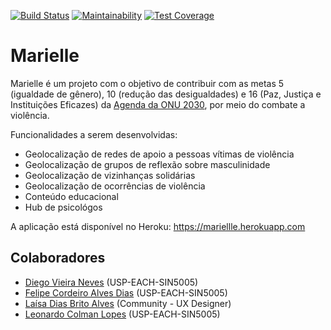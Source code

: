 [![Build Status](https://travis-ci.org/fcas/marielle.svg?branch=master)](https://travis-ci.org/fcas/marielle)
[![Maintainability](https://api.codeclimate.com/v1/badges/34eb75f7b9dcb213765d/maintainability)](https://codeclimate.com/github/fcas/marielle/maintainability)
[![Test Coverage](https://api.codeclimate.com/v1/badges/34eb75f7b9dcb213765d/test_coverage)](https://codeclimate.com/github/fcas/marielle/test_coverage)

# Marielle

Marielle é um projeto com o objetivo de contribuir com as metas 5 (igualdade de gênero), 10 (redução das desigualdades) e 16 (Paz, Justiça e Instituições Eficazes) da [Agenda da ONU 2030](https://nacoesunidas.org/pos2015/agenda2030/), por meio do combate a violência.

Funcionalidades a serem desenvolvidas:
- Geolocalização de redes de apoio a pessoas vítimas de violência
- Geolocalização de grupos de reflexão sobre masculinidade
- Geolocalização de vizinhanças solidárias
- Geolocalização de ocorrências de violência
- Conteúdo educacional
- Hub de psicológos

A aplicação está disponível no Heroku: 
https://mariellle.herokuapp.com

## Colaboradores

- [Diego Vieira Neves](https://github.com/xdiegoneves) (USP-EACH-SIN5005)
- [Felipe Cordeiro Alves Dias](https://github.com/fcas) (USP-EACH-SIN5005)
- [Laísa Dias Brito Alves](https://github.com/laisacavazotto) (Community - UX Designer)
- [Leonardo Colman Lopes](https://github.com/LeoColman) (USP-EACH-SIN5005)
